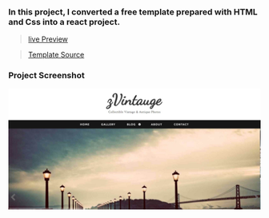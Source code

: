 ### In this project, I converted a free template prepared with HTML and Css into a react project.

> [live Preview](https://61ddf6eb3923430007251686--sad-hoover-21c4f6.netlify.app)

> [Template Source](https://www.zerotheme.com/2226/zvintauge-free-responsive-html5-template.html)

### Project Screenshot

![ScreenShot](src/images/screenShot.jpg)
